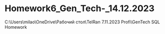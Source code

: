 # Homework6_Gen_Tech-_14.12.2023
C:\Users\milao\OneDrive\Рабочий стол\TelRan 7.11.2023 Profi\GenTech SQL Homework
